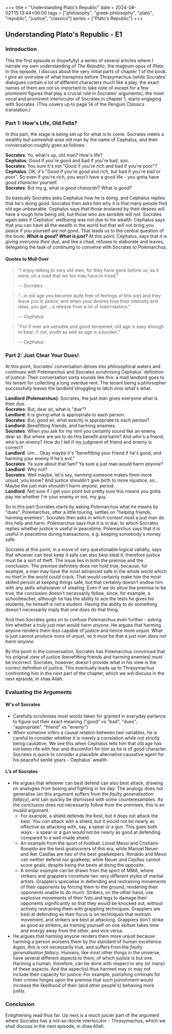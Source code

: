 +++
title = "Understanding Plato's Republic"
date = 2024-08-02T15:13:44+06:00
tags = ["philosophy", "greek-philosophy", "plato", "republic", "justice", "classics"]
series = ["Plato's Republic"]
+++
##  Understanding Plato's Republic - E1
### Introduction
This the first episode in (hopefully) a series of several articles where I narrate my own understanding of _The Republic_, the magnum opus of _Plato_. In this episode, I discuss about the very initial parts of chapter 1 of the book. I give an overview of what transpires before Thrasymachus (while Socrates' dialogues contain a lot of different characters much like a play, the exact names of them are not so important to take note of except for a few prominent figures that play a crucial role in Socrates' arguments), the most vocal and prominent interlocutor of Socrates in chapter 1, starts engaging with Socrates. (This covers up to page 14 of the _Penguin Classics_ translation.)

### Part 1: How's Life, Old Fella?
In this part, the stage is being set up for what is to come. Socrates meets a wealthy but somewhat wise old man by the name of Cephalus, and their conversation roughly goes as follows.

**Socrates**: Yo, what's up, old man? How's life?  
**Cephalus**: Good if you're good and bad if you're bad, son.  
**Socrates**: You sure it's not "Good if you're rich and bad if you're poor"?  
**Cephalus**: OK, it's "Good if you're good and rich, but bad if you're bad or poor". So even if you're rich, you won't have a good life - you gotta have _good character_ yourself.  
**Socrates**: But my g, what is _good character_? What is _good_?  

So basically Socrates asks Cephalus how he is doing, and Cephalus replies that he's doing good. Socrates then asks him why it is that many people find old age unbearable. Cephalus says that those enslaved by their desires will have a rough time being old, but those who are sensible will not. Socrates again asks if Cephalus' wellbeing was not due to his wealth. Cephalus says that you can have all the wealth in the world but that will not bring you peace if you yourself are not good. That leads us to the central question of the book: **_What is good? What is just?_** At this point, Cephalus, says that it is _giving everyone their due_, and like a chad, refuses to elaborate and leaves, delegating the task of continuing to converse with Socrates to Polemarchus.

#### Quotes to Mull Over
> "I enjoy talking to very old men, for they have gone before us, as it were, on a road that we too may have to tread."
>
> -- <cite>_Socrates_</cite>

> "...in old age you become quite free of feelings of this sort and they leave you in peace; and when your desires lose their intensity and relax, you get ...a release from a lot of mad masters."
>
> -- <cite>_Cephalus_</cite>

> "For if men are sensible and good-tempered, old age is easy enough to bear; if not, youth as well as age is a burden."
>
> -- <cite>_Cephalus_</cite>

### Part 2: Just Clear Your Dues!
At this point, Socrates' conversation delves into philosophical waters and continues with Polemarchus and Socrates scrutinising Cephalus' definition of justice. Their conversation sorta sounds like this: a mad landlord goes to his tenant for collecting a long overdue rent. The tenant being a philosopher successfully leaves the landlord struggling to latch onto what's what.

**Landlord (Polemarchus)**: Socrates, the just man gives everyone what is their due.  
**Socrates**: But, dear sir, what is "due"?  
**Landlord**: It is giving what is appropriate to each person.  
**Socrates**: But, good sir, what exactly is appropriate to each person?  
**Landlord**: Benefitting friends, and harming enemies.  
**Socrates**: When you ask for my rent you certainly sound like an enemy, dear sir. But where are we to do this benefit and harm? And who's a friend, who's an enemy? How do I tell if my judgment of friend and enemy is correct?  
**Landlord**: Um... Okay maybe it's "benefitting your friend if he's good, and harming your enemy if he's evil."  
**Socrates**: Ya sure about that fam? Ya sure a just man would harm _anyone_?  
**Landlord**: Why not?  
**Socrates**: Well maybe, let's say, harming someone makes them more unjust, you know? And justice shouldn't give birth to more injustice, so... Maybe the just man shouldn't harm _anyone_, period.  
**Landlord**: Not sure if I get your point but pretty sure this means you gotta pay me whether I'm your enemy or not, my guy.  

So in this part Socrates starts by asking Polemarchus what he means by "dues". Polemarchus, after a little touring, settles on "helping friends, harming enemies". Socrates then asks in which context must a just man do this help and harm. Polemarchus says that it is in war, to which Socrates replies whether justice is useful in peacetime. Polemarchus says that it is useful in peacetime during transactions, e.g. keeping somebody's money safe.  

Socrates at this point, in a move of very questionable logical validity, says that whoever can best keep it safe can also best steal it, therefore justice must be a sort of theft. The issue lies in both the premise and the conclusion. The premise definitely does not hold true, because, for example, a man may have the most advanced safe in the whole world which no thief in the world could crack. That would certainly make him the most skilled person at keeping things safe, but that certainly doesn't endow him with any skills whatsoever of stealing. Even if we do allow the premise to be true, the conclusion doesn't necessarily follow, since, for example, a schoolteacher, although he has the ability to ace the tests he gives his students, he himself is not a student. Having the ability to do something doesn't necessarily imply that one _does_ do that thing.  

And then Socrates goes on to confuse Polemarchus even further -  asking him whether a truly just man would harm _anyone_. He argues that harming anyone renders them less capable of justice and hence more unjust. What is just cannot produce more of unjust, so it must be that a just man _does not harm anyone_.  

By this point in the conversation, Socrates has Polemarchus convinced that his original view of justice (benefitting friends and harming enemies) must be incorrect. Socrates, however, doesn't provide what in his view is the correct definition of justice. This eventually leads up to Thrasymachus confronting him in the next part of the chapter, which we will discuss in the next episode, in shaa Allah.

### Evaluating the Arguments
#### W's of Socrates
- Carefully scrutinises most words taken for granted in everyday parlance to figure out their exact meaning ("good" vs "bad", "dues", "appropriate", "friend" vs "enemy")
- When someone infers a causal relation between two variables, he is careful to consider whether it is merely a correlation while not strictly being causative. We see this when Cephalus tells him that old age has not been rife with fear and discomfort for him as he is of good character. Socrates is quick to consider a plausible alternative causative agent for his peaceful senile years - Cephalus' wealth.

#### L's of Socrates
- He argues that whoever can best defend can also best attack, drawing on analogies from boxing and fighting in his day. The analogy does not generalise (so this argument suffers from the _faulty generalisation fallacy_), and can quickly be dismissed with some counterexamples. As the conclusion does not necessarily follow from the premises, this is an invalid argument.
	- For example, a shield defends the best, but it does not attack the best. You _can_ attack with a shield, but it would not be nearly as effective as attacking with, say, a spear or a gun. This goes both ways - a spear or a gun would not be nearly as good at defending compared to a well-made shield.
	- An example from the sport of football: Lionel Messi and Cristiano Ronaldo are the best goalscorers of this era, while Manuel Neuer and Iker Casillas are two of the best goalkeepers. Ronaldo and Messi can neither defend nor goalkeep, while Neuer and Casillas cannot score goals, despite being the bests at doing the opposite.
	- A similar example can be drawn from the sport of MMA, where strikers and grapplers constitute two very different styles of martial artists. Grapplers specialise in defending and restraining movements of their opponents by forcing them to the ground, rendering their opponents unable to do much. Strikers, on the other hand, use explosive movements of their fists and legs to damage their opponents significantly so that they would be knocked out, without actively restraining them with grappling techniques. Grapplers are best at defending as their focus is on techniques that restrain movement, and strikers are best at attacking. Grapplers don't strike as good as strikers, as training yourself on one skillset takes time and energy away from the other, and vice versa.
- He argues that harming anyone renders them more unjust because harming a person worsens them by the standard of human excellence. Again, this is not necessarily true, and suffers from the _faulty generalisation fallacy_. Humans, like most other things in the universe, have several different aspects to them, of which justice is but one. Harming a human, therefore, can be done with respect to any (or many) of these aspects. And the aspect(s) thus harmed may or may not include their capacity for justice. For example, punishing criminals for their crimes hinges upon the premise that such punishment would increase the likelihood of their (and other people's) behaving more justly. 

### Conclusion
Enlightening read thus far. Up next is a much juicier part of the argument where Socrates has a not-so-docile interlocutor - Thrasymachus, which we shall discuss in the next episode, in shaa Allah. 
